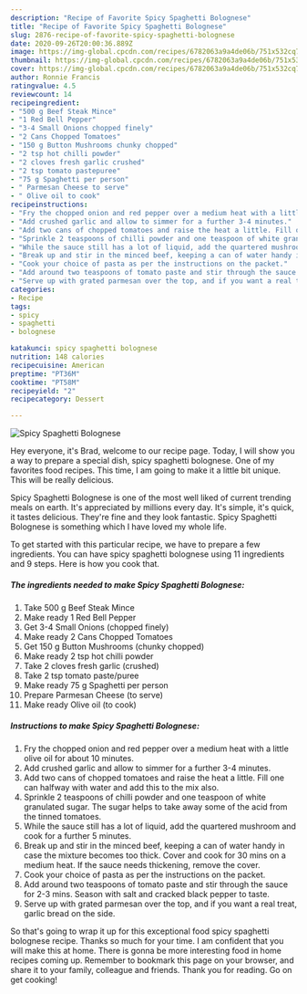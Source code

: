 ```yaml
---
description: "Recipe of Favorite Spicy Spaghetti Bolognese"
title: "Recipe of Favorite Spicy Spaghetti Bolognese"
slug: 2876-recipe-of-favorite-spicy-spaghetti-bolognese
date: 2020-09-26T20:00:36.889Z
image: https://img-global.cpcdn.com/recipes/6782063a9a4de06b/751x532cq70/spicy-spaghetti-bolognese-recipe-main-photo.jpg
thumbnail: https://img-global.cpcdn.com/recipes/6782063a9a4de06b/751x532cq70/spicy-spaghetti-bolognese-recipe-main-photo.jpg
cover: https://img-global.cpcdn.com/recipes/6782063a9a4de06b/751x532cq70/spicy-spaghetti-bolognese-recipe-main-photo.jpg
author: Ronnie Francis
ratingvalue: 4.5
reviewcount: 14
recipeingredient:
- "500 g Beef Steak Mince"
- "1 Red Bell Pepper"
- "3-4 Small Onions chopped finely"
- "2 Cans Chopped Tomatoes"
- "150 g Button Mushrooms chunky chopped"
- "2 tsp hot chilli powder"
- "2 cloves fresh garlic crushed"
- "2 tsp tomato pastepuree"
- "75 g Spaghetti per person"
- " Parmesan Cheese to serve"
- " Olive oil to cook"
recipeinstructions:
- "Fry the chopped onion and red pepper over a medium heat with a little olive oil for about 10 minutes."
- "Add crushed garlic and allow to simmer for a further 3-4 minutes."
- "Add two cans of chopped tomatoes and raise the heat a little. Fill one can halfway with water and add this to the mix also."
- "Sprinkle 2 teaspoons of chilli powder and one teaspoon of white granulated sugar. The sugar helps to take away some of the acid from the tinned tomatoes."
- "While the sauce still has a lot of liquid, add the quartered mushroom and cook for a further 5 minutes."
- "Break up and stir in the minced beef, keeping a can of water handy in case the mixture becomes too thick. Cover and cook for 30 mins on a medium heat. If the sauce needs thickening, remove the cover."
- "Cook your choice of pasta as per the instructions on the packet."
- "Add around two teaspoons of tomato paste and stir through the sauce for 2-3 mins. Season with salt and cracked black pepper to taste."
- "Serve up with grated parmesan over the top, and if you want a real treat, garlic bread on the side."
categories:
- Recipe
tags:
- spicy
- spaghetti
- bolognese

katakunci: spicy spaghetti bolognese 
nutrition: 148 calories
recipecuisine: American
preptime: "PT36M"
cooktime: "PT58M"
recipeyield: "2"
recipecategory: Dessert

---
```



![Spicy Spaghetti Bolognese](https://img-global.cpcdn.com/recipes/6782063a9a4de06b/751x532cq70/spicy-spaghetti-bolognese-recipe-main-photo.jpg)

Hey everyone, it's Brad, welcome to our recipe page. Today, I will show you a way to prepare a special dish, spicy spaghetti bolognese. One of my favorites food recipes. This time, I am going to make it a little bit unique. This will be really delicious.

Spicy Spaghetti Bolognese is one of the most well liked of current trending meals on earth. It's appreciated by millions every day. It's simple, it's quick, it tastes delicious. They're fine and they look fantastic. Spicy Spaghetti Bolognese is something which I have loved my whole life.




To get started with this particular recipe, we have to prepare a few ingredients. You can have spicy spaghetti bolognese using 11 ingredients and 9 steps. Here is how you cook that.

<!--inarticleads1-->

##### The ingredients needed to make Spicy Spaghetti Bolognese:

1. Take 500 g Beef Steak Mince
1. Make ready 1 Red Bell Pepper
1. Get 3-4 Small Onions (chopped finely)
1. Make ready 2 Cans Chopped Tomatoes
1. Get 150 g Button Mushrooms (chunky chopped)
1. Make ready 2 tsp hot chilli powder
1. Take 2 cloves fresh garlic (crushed)
1. Take 2 tsp tomato paste/puree
1. Make ready 75 g Spaghetti per person
1. Prepare  Parmesan Cheese (to serve)
1. Make ready  Olive oil (to cook)




<!--inarticleads2-->

##### Instructions to make Spicy Spaghetti Bolognese:

1. Fry the chopped onion and red pepper over a medium heat with a little olive oil for about 10 minutes.
1. Add crushed garlic and allow to simmer for a further 3-4 minutes.
1. Add two cans of chopped tomatoes and raise the heat a little. Fill one can halfway with water and add this to the mix also.
1. Sprinkle 2 teaspoons of chilli powder and one teaspoon of white granulated sugar. The sugar helps to take away some of the acid from the tinned tomatoes.
1. While the sauce still has a lot of liquid, add the quartered mushroom and cook for a further 5 minutes.
1. Break up and stir in the minced beef, keeping a can of water handy in case the mixture becomes too thick. Cover and cook for 30 mins on a medium heat. If the sauce needs thickening, remove the cover.
1. Cook your choice of pasta as per the instructions on the packet.
1. Add around two teaspoons of tomato paste and stir through the sauce for 2-3 mins. Season with salt and cracked black pepper to taste.
1. Serve up with grated parmesan over the top, and if you want a real treat, garlic bread on the side.




So that's going to wrap it up for this exceptional food spicy spaghetti bolognese recipe. Thanks so much for your time. I am confident that you will make this at home. There is gonna be more interesting food in home recipes coming up. Remember to bookmark this page on your browser, and share it to your family, colleague and friends. Thank you for reading. Go on get cooking!

